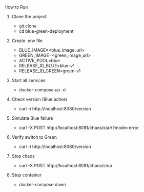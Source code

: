 How to Run

1. Clone the project

    - git clone <repo-url>
    - cd blue-green-deployment

2. Create .env file

    - BLUE_IMAGE=<blue_image_url>
    - GREEN_IMAGE=<green_image_url>
    - ACTIVE_POOL=blue
    - RELEASE_ID_BLUE=blue-v1
    - RELEASE_ID_GREEN=green-v1

3. Start all services

    - docker-compose up -d
     
4. Check version (Blue active)

    - curl -i http://localhost:8080/version

5. Simulate Blue failure

    - curl -X POST http://localhost:8081/chaos/start?mode=error

6. Verify switch to Green

    - curl -i http://localhost:8080/version

7. Stop chaos

    - curl -X POST http://localhost:8081/chaos/stop

8. Stop container
    
    - docker-compose down
